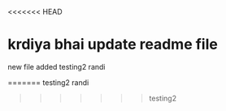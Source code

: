 <<<<<<< HEAD

<h1>krdiya bhai update readme file</h1>
new file added
testing2 randi

=======
testing2 randi
>>>>>>> testing2
